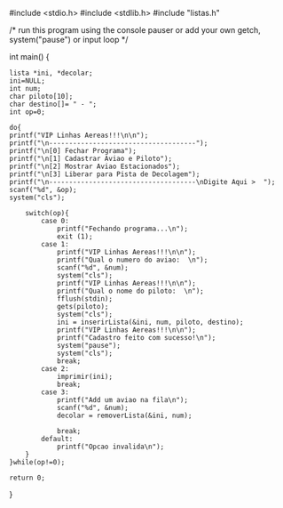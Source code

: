 #include <stdio.h>
#include <stdlib.h>
#include "listas.h"

/* run this program using the console pauser or add your own getch, system("pause") or input loop */

int main() {
	
	lista *ini, *decolar;
	ini=NULL;
	int num;
	char piloto[10];
	char destino[]= " - ";
	int op=0;

	do{
	printf("VIP Linhas Aereas!!!\n\n");
	printf("\n-------------------------------------");
	printf("\n[0] Fechar Programa");
	printf("\n[1] Cadastrar Aviao e Piloto");
	printf("\n[2] Mostrar Aviao Estacionados");
	printf("\n[3] Liberar para Pista de Decolagem");
	printf("\n-------------------------------------\nDigite Aqui >  ");
	scanf("%d", &op);
	system("cls");
		
		switch(op){
			case 0:
				printf("Fechando programa...\n");
				exit (1);
			case 1:
				printf("VIP Linhas Aereas!!!\n\n");
				printf("Qual o numero do aviao:  \n");
				scanf("%d", &num);
				system("cls");
				printf("VIP Linhas Aereas!!!\n\n");
				printf("Qual o nome do piloto:  \n");
				fflush(stdin);
				gets(piloto);
				system("cls");
				ini = inserirLista(&ini, num, piloto, destino);
				printf("VIP Linhas Aereas!!!\n\n");
				printf("Cadastro feito com sucesso!\n");
				system("pause");
				system("cls");
				break;
			case 2:
				imprimir(ini);
				break;
			case 3:
				printf("Add um aviao na fila\n");
				scanf("%d", &num);
				decolar = removerLista(&ini, num);
				
				break;
			default:
				printf("Opcao invalida\n");
		}
	}while(op!=0);
		
	return 0;
}
